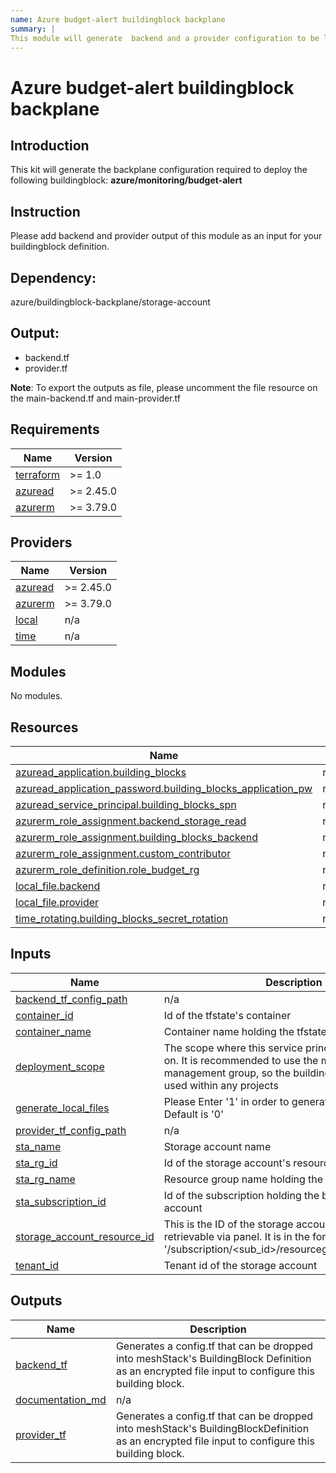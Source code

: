 ```yaml
---
name: Azure budget-alert buildingblock backplane
summary: |
This module will generate  backend and a provider configuration to be leverage during the creationg of the respective buildingblock definition.
---
```


# Azure budget-alert buildingblock backplane

## Introduction
This kit will generate the backplane configuration required to deploy the following buildingblock:
**azure/monitoring/budget-alert**

## Instruction
Please add backend and provider output of this module as an input for your buildingblock definition.

## Dependency:
azure/buildingblock-backplane/storage-account

## Output:
- backend.tf
- provider.tf

**Note**: To export the outputs as file, please uncomment the file resource on the main-backend.tf and main-provider.tf
<!-- BEGIN_TF_DOCS -->
## Requirements

| Name | Version |
|------|---------|
| <a name="requirement_terraform"></a> [terraform](#requirement\_terraform) | >= 1.0 |
| <a name="requirement_azuread"></a> [azuread](#requirement\_azuread) | >= 2.45.0 |
| <a name="requirement_azurerm"></a> [azurerm](#requirement\_azurerm) | >= 3.79.0 |

## Providers

| Name | Version |
|------|---------|
| <a name="provider_azuread"></a> [azuread](#provider\_azuread) | >= 2.45.0 |
| <a name="provider_azurerm"></a> [azurerm](#provider\_azurerm) | >= 3.79.0 |
| <a name="provider_local"></a> [local](#provider\_local) | n/a |
| <a name="provider_time"></a> [time](#provider\_time) | n/a |

## Modules

No modules.

## Resources

| Name | Type |
|------|------|
| [azuread_application.building_blocks](https://registry.terraform.io/providers/hashicorp/azuread/latest/docs/resources/application) | resource |
| [azuread_application_password.building_blocks_application_pw](https://registry.terraform.io/providers/hashicorp/azuread/latest/docs/resources/application_password) | resource |
| [azuread_service_principal.building_blocks_spn](https://registry.terraform.io/providers/hashicorp/azuread/latest/docs/resources/service_principal) | resource |
| [azurerm_role_assignment.backend_storage_read](https://registry.terraform.io/providers/hashicorp/azurerm/latest/docs/resources/role_assignment) | resource |
| [azurerm_role_assignment.building_blocks_backend](https://registry.terraform.io/providers/hashicorp/azurerm/latest/docs/resources/role_assignment) | resource |
| [azurerm_role_assignment.custom_contributor](https://registry.terraform.io/providers/hashicorp/azurerm/latest/docs/resources/role_assignment) | resource |
| [azurerm_role_definition.role_budget_rg](https://registry.terraform.io/providers/hashicorp/azurerm/latest/docs/resources/role_definition) | resource |
| [local_file.backend](https://registry.terraform.io/providers/hashicorp/local/latest/docs/resources/file) | resource |
| [local_file.provider](https://registry.terraform.io/providers/hashicorp/local/latest/docs/resources/file) | resource |
| [time_rotating.building_blocks_secret_rotation](https://registry.terraform.io/providers/hashicorp/time/latest/docs/resources/rotating) | resource |

## Inputs

| Name | Description | Type | Default | Required |
|------|-------------|------|---------|:--------:|
| <a name="input_backend_tf_config_path"></a> [backend\_tf\_config\_path](#input\_backend\_tf\_config\_path) | n/a | `string` | n/a | yes |
| <a name="input_container_id"></a> [container\_id](#input\_container\_id) | Id of the tfstate's container | `string` | n/a | yes |
| <a name="input_container_name"></a> [container\_name](#input\_container\_name) | Container name holding the tfstates | `string` | n/a | yes |
| <a name="input_deployment_scope"></a> [deployment\_scope](#input\_deployment\_scope) | The scope where this service principal have access on. It is recommended to use the meshcloud's management group, so the buildingblock can be re-used within any projects | `string` | n/a | yes |
| <a name="input_generate_local_files"></a> [generate\_local\_files](#input\_generate\_local\_files) | Please Enter '1' in order to generate the outputs as file. Default is '0' | `number` | `"0"` | no |
| <a name="input_provider_tf_config_path"></a> [provider\_tf\_config\_path](#input\_provider\_tf\_config\_path) | n/a | `string` | n/a | yes |
| <a name="input_sta_name"></a> [sta\_name](#input\_sta\_name) | Storage account name | `string` | n/a | yes |
| <a name="input_sta_rg_id"></a> [sta\_rg\_id](#input\_sta\_rg\_id) | Id of the storage account's resource group | `string` | n/a | yes |
| <a name="input_sta_rg_name"></a> [sta\_rg\_name](#input\_sta\_rg\_name) | Resource group name holding the storage account | `string` | n/a | yes |
| <a name="input_sta_subscription_id"></a> [sta\_subscription\_id](#input\_sta\_subscription\_id) | Id of the subscription holding the backend's storage account | `string` | n/a | yes |
| <a name="input_storage_account_resource_id"></a> [storage\_account\_resource\_id](#input\_storage\_account\_resource\_id) | This is the ID of the storage account resource and it retrievable via panel. It is in the format of '/subscription/<sub\_id>/resourcegroups/<rg\_name>/... | `string` | n/a | yes |
| <a name="input_tenant_id"></a> [tenant\_id](#input\_tenant\_id) | Tenant id of the storage account | `string` | n/a | yes |

## Outputs

| Name | Description |
|------|-------------|
| <a name="output_backend_tf"></a> [backend\_tf](#output\_backend\_tf) | Generates a config.tf that can be dropped into meshStack's BuildingBlock Definition as an encrypted file input to configure this building block. |
| <a name="output_documentation_md"></a> [documentation\_md](#output\_documentation\_md) | n/a |
| <a name="output_provider_tf"></a> [provider\_tf](#output\_provider\_tf) | Generates a config.tf that can be dropped into meshStack's BuildingBlockDefinition as an encrypted file input to configure this building block. |
<!-- END_TF_DOCS -->